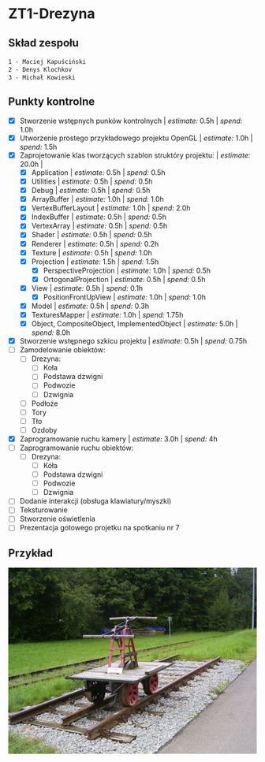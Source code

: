# ZT1-Drezyna
## Skład zespołu
    1 - Maciej Kapuściński
    2 - Denys Klochkov
    3 - Michał Kowieski
    
## Punkty kontrolne
- [x] Stworzenie wstępnych punków kontrolnych | *estimate:* 0.5h | *spend:* 1.0h
- [x] Utworzenie prostego przykładowego projektu OpenGL | *estimate:* 1.0h | *spend:* 1.5h
- [x] Zaprojetowanie klas tworzących szablon struktóry projektu: | *estimate:* 20.0h |
    - [x] Application | *estimate:* 0.5h | *spend:* 0.5h
    - [x] Utilities | *estimate:* 0.5h | *spend:* 0.5h
    - [x] Debug | *estimate:* 0.5h | *spend:* 0.5h
    - [x] ArrayBuffer | *estimate:* 1.0h | *spend:* 1.0h
    - [x] VertexBufferLayout | *estimate:* 1.0h | *spend:* 2.0h
    - [x] IndexBuffer | *estimate:* 0.5h | *spend:* 0.5h
    - [x] VertexArray | *estimate:* 0.5h | *spend:* 0.5h
    - [x] Shader | *estimate:* 0.5h | *spend:* 0.5h
    - [x] Renderer | *estimate:* 0.5h | *spend:* 0.2h
    - [x] Texture | *estimate:* 0.5h | *spend:* 1.0h
    - [x] Projection | *estimate:* 1.5h | *spend:* 1.5h
    	- [x] PerspectiveProjection | *estimate:* 1.0h | *spend:* 0.5h
        - [x] OrtogonalProjection | *estimate:* 0.5h | *spend:* 0.5h
    - [x] View | *estimate:* 0.5h | *spend:* 0.1h
    	- [x] PositionFrontUpView | *estimate:* 1.0h | *spend:* 1.0h
    - [x] Model | *estimate:* 0.5h | *spend:* 0.3h
    - [x] TexturesMapper | *estimate:* 1.0h | *spend:* 1.75h
    - [x] Object, CompositeObject, ImplementedObject | *estimate:* 5.0h | *spend:* 8.0h
- [x] Stworzenie wstępnego szkicu projektu | *estimate:* 0.5h | *spend:* 0.75h
- [ ] Zamodelowanie obiektów:
    - [ ] Drezyna:
        - [ ] Koła
        - [ ] Podstawa dzwigni
        - [ ] Podwozie
        - [ ] Dzwignia
    - [ ] Podłoże
    - [ ] Tory
    - [ ] Tło
    - [ ] Ozdoby
- [x] Zaprogramowanie ruchu kamery  | *estimate:* 3.0h | *spend:* 4h
- [ ] Zaprogramowanie ruchu obiektów:
    - [ ] Drezyna: 
        - [ ] Kóła
        - [ ] Podstawa dzwigni
        - [ ] Podwozie
        - [ ] Dzwignia
- [ ] Dodanie interakcji (obsługa klawiatury/myszki)
- [ ] Teksturowanie
- [ ] Stworzenie oświetlenia
- [ ] Prezentacja gotowego projetku na spotkaniu nr 7

## Przykład
   ![alt text](pictures/drezyna.JPG "Drezyna")
